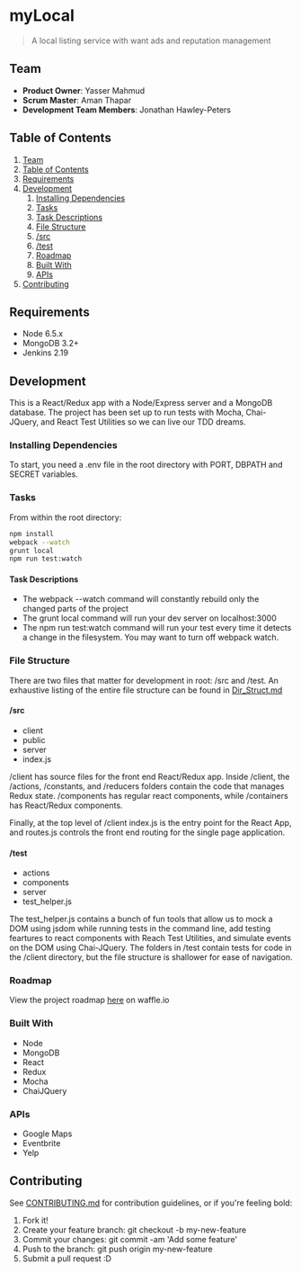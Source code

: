 # myLocal

> A local listing service with want ads and reputation management

## Team

  - __Product Owner__: Yasser Mahmud
  - __Scrum Master__: Aman  Thapar
  - __Development Team Members__: Jonathan Hawley-Peters

## Table of Contents

1. [Team](#team)
1. [Table of Contents](#table-of-contents)
1. [Requirements](#requirements)
1. [Development](#development)
    1. [Installing Dependencies](#installing-dependencies)
    1. [Tasks](#tasks)
      1. [Task Descriptions](#task-descriptions)
    1. [File Structure](#file-structure)
      1. [/src](#src)
      1. [/test](#test)
    1. [Roadmap](#roadmap)
    1. [Built With](#built-with)
    1. [APIs](#apis)
1. [Contributing](#contributing)

## Requirements

- Node 6.5.x
- MongoDB 3.2+
- Jenkins 2.19

## Development
This is a React/Redux app with a Node/Express server and a MongoDB database. The project has been set up to run tests with Mocha, Chai-JQuery, and React Test Utilities so we can live our TDD dreams. 

### Installing Dependencies
To start, you need a .env file in the root directory with PORT, DBPATH and SECRET variables.

### Tasks
From within the root directory:
```sh
npm install 
webpack --watch
grunt local
npm run test:watch
```
#### Task Descriptions
- The webpack --watch command will constantly rebuild only the changed parts of the project
- The grunt local command will run your dev server on localhost:3000
- The npm run test:watch command will run your test every time it detects a change in the filesystem. You may want to turn off webpack watch.

### File Structure
There are two files that matter for development in root: /src and /test. An exhaustive listing of the entire file structure can be found in [Dir_Struct.md](../dir_struct.md)

#### /src
- client
- public
- server
- index.js

/client has source files for the front end React/Redux app. Inside /client, the /actions, /constants, and /reducers folders contain the code that manages Redux state. /components has regular react components, while /containers has React/Redux components.

Finally, at the top level of /client index.js is the entry point for the React App, and routes.js controls the front end routing for the single page application.

#### /test
- actions
- components
- server
- test_helper.js

The test_helper.js contains a bunch of fun tools that allow us to mock a DOM using jsdom while running tests in the command line, add testing feartures to react components with Reach Test Utilities, and simulate events on the DOM using Chai-JQuery. The folders in /test contain  tests for code in the /client directory, but the file structure is shallower for ease of navigation.

### Roadmap

View the project roadmap [here](https://waffle.io/hrr18-trifecta/mylocal) on waffle.io

### Built With
- Node
- MongoDB
- React
- Redux
- Mocha
- ChaiJQuery

### APIs
- Google Maps
- Eventbrite
- Yelp

## Contributing
See [CONTRIBUTING.md](../CONTRIBUTING.md) for contribution guidelines, or if you're feeling bold:

1. Fork it!
2. Create your feature branch: git checkout -b my-new-feature
3. Commit your changes: git commit -am 'Add some feature'
4. Push to the branch: git push origin my-new-feature
5. Submit a pull request :D

